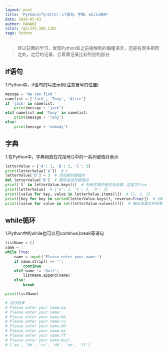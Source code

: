 ```yaml
---
layout: post
title: 'Python入门小记(2)：if语句、字典、while循环'
date: 2020-05-03
author: HANABI
color: rgb(245,160,110)
tags: Python
---
```

> 经过前面的学习，发现Python和之前接触到的编程语言，还是有很多相同之处，之后的记录，会着重记录比较特别的部分

## if语句

1.Python中，if语句的写法示例(注意冒号的位置)

```python
messge = 'We can find '
namelist = ['Jack', 'Tony', 'Alice']
if 'jack' in namelist:
    print(messge + 'jack')
elif namelist and 'Tony' in namelist:
    print(messge + 'Tony')
else:
    print(messge + 'nobody')
```

## 字典

1.在Python中，字典用放在花括号{}中的一系列键值对表示

```python
letterValue = {'A': 1, 'B': 2, 'C': 3}
print(letterValue['A'])  # 1
letterValue['D'] = 3  # 添加新的键值对
del letterValue['B']  # 删除指定的键值对
print('D' in letterValue.keys())  # 判断字典中是否有此键，这里为True
print(letterValue)  # {'A': 1, 'C': 3, 'D': 3}
print([value for key, value in letterValue.items()])  # [1, 3, 3]
print([key for key in sorted(letterValue.keys(), reverse=True)])  # 对Key值按照倒序排列之后输出['D', 'B', 'A']
print([value for value in set(letterValue.values())])  # 输出去重后的结果[1, 3]
```

## while循环

1.Python中的while也可以用continue,break等语句

```python
listName = []
name = ''
while True:
    name = input('Please enter your name:')
    if name.strip() == '':
        continue
    elif name != 'Quit':
        listName.append(name)
    else:
        break

print(listName)

# 运行结果
# Please enter your name:aa
# Please enter your name:
# Please enter your name:bb
# Please enter your name:cc
# Please enter your name:dd
# Please enter your name:ee
# Please enter your name:ff
# Please enter your name:Quit
# ['aa', 'bb', 'cc', 'dd', 'ee', 'ff']
```

